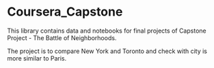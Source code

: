 # Coursera_Capstone
This library contains data and notebooks for final projects of Capstone Project - The Battle of Neighborhoods.

The project is to compare New York and Toronto and check with city is more similar to Paris.

